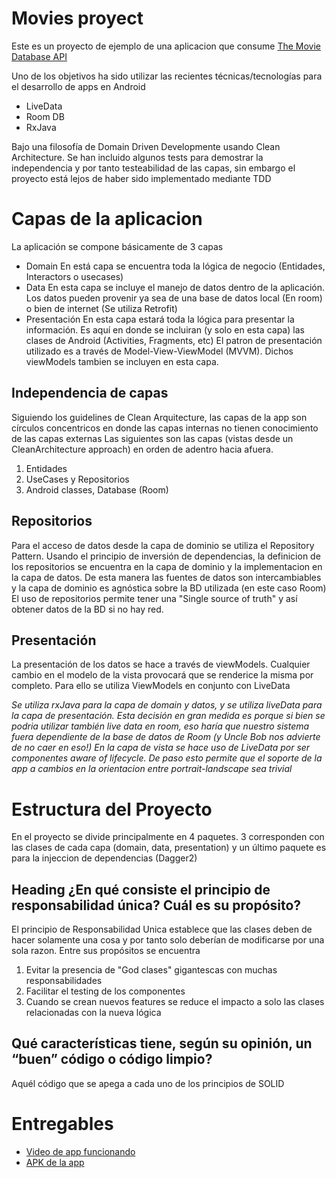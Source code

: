 # Movies proyect

Este es un proyecto de ejemplo de una aplicacion que consume 
[The Movie Database API](https://developers.themoviedb.org/3/getting-started/introduction)

Uno de los objetivos ha sido utilizar las recientes técnicas/tecnologías para el desarrollo de apps en Android

 - LiveData
 - Room DB
 - RxJava

Bajo una filosofía de Domain Driven Developmente usando Clean Architecture.
Se han incluido algunos tests para demostrar la independencia y por tanto testeabilidad de las capas, sin embargo el proyecto está lejos de haber sido implementado mediante TDD

# Capas de la aplicacion
La aplicación se compone básicamente de 3 capas

 - Domain 
 En está capa se encuentra toda la lógica de negocio (Entidades, Interactors o usecases)
 - Data
 En esta capa se incluye el manejo de datos dentro de la aplicación.
 Los datos pueden provenir ya sea de una base de datos local (En room) o bien de internet (Se utiliza Retrofit)
 - Presentación
En esta capa estará toda la lógica para presentar la información. Es aquí en donde se incluiran (y solo en esta capa) las clases de Android (Activities, Fragments, etc)
El patron de presentación utilizado es a través de Model-View-ViewModel (MVVM). Dichos viewModels tambien se incluyen en esta capa.
 
 ## Independencia de capas
 Siguiendo los guidelines de Clean Arquitecture, las capas de la app son círculos concentricos en donde las capas internas no tienen conocimiento de las capas externas
Las siguientes son las capas (vistas desde un CleanArchitecture approach) en orden de adentro hacia afuera.
 1. Entidades
 2. UseCases y Repositorios
 3. Android classes, Database (Room)

 ## Repositorios
 Para el acceso de datos desde la capa de dominio se utiliza el Repository Pattern. Usando el principio de inversión de dependencias, la definicion de los repositorios se encuentra en la capa de dominio y la implementacion en la capa de datos. De esta manera las fuentes de datos son intercambiables y la capa de dominio es agnóstica sobre la BD utilizada (en este caso Room)
 El uso de repositorios permite tener una "Single source of truth" y así obtener datos de la BD si no hay red.
 
## Presentación
La presentación de los datos se hace a través de viewModels. Cualquier cambio en el modelo de la vista provocará que se renderice la misma por completo. 
Para ello se utiliza ViewModels en conjunto con LiveData

*Se utiliza rxJava para la capa de domain y datos, y se utiliza liveData para la capa de presentación. Esta decisión en gran medida es porque si bien se podria utilizar también live data en room, eso haría que nuestro sistema fuera dependiente de la base de datos de Room (y Uncle Bob nos advierte de no caer en eso!) 
En la capa de vista se hace uso de LiveData por ser componentes aware of lifecycle. De paso esto permite que el soporte de la app a cambios en la orientacion entre portrait-landscape sea trivial*

# Estructura del Proyecto
En el proyecto se divide principalmente en 4 paquetes.
3 corresponden con las clases de cada capa (domain, data, presentation) y un último paquete es para la injeccion de dependencias (Dagger2)


## Heading ¿En qué consiste el principio de responsabilidad única? Cuál es su propósito?
El principio de Responsabilidad Unica establece que las clases deben de hacer solamente una cosa y por tanto solo deberían de modificarse por una sola razon.
Entre sus propósitos se encuentra

 1. Evitar la presencia de "God clases" gigantescas con muchas responsabilidades
 2. Facilitar el testing de los componentes
 3. Cuando se crean nuevos features se reduce el impacto a solo las clases relacionadas con la nueva lógica
## Qué características tiene, según su opinión, un “buen” código o código limpio?
Aquél código que se apega a cada uno de los principios de SOLID

# Entregables
- [Video de app funcionando](https://github.com/eduardoagpi/movies/blob/master/delivery/video_full_movies.mp4?raw=true)
- [APK de la app](https://github.com/eduardoagpi/movies/blob/master/delivery/app-debug.apk?raw=true)
